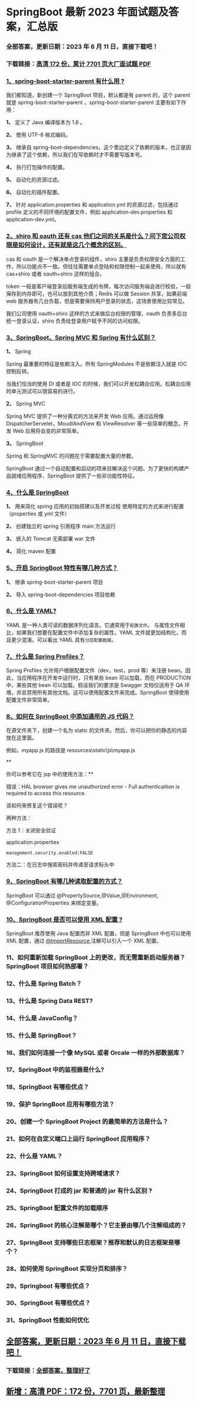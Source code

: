 # SpringBoot 最新 2023 年面试题及答案，汇总版

### 全部答案，更新日期：2023 年 6 月 11 日，直接下载吧！

### 下载链接：[高清 172 份，累计 7701 页大厂面试题 PDF](https://gitlab.gaorta.com/devteam/learning-journey/study-materials-collection/-/tree/master/docs/index.md)

### [1、spring-boot-starter-parent 有什么用 ?](https://gitlab.gaorta.com/devteam/learning-journey/study-materials-collection/-/tree/master/docs/SpringBoot/SpringBoot最新2021年面试题及答案，汇总版.md#1spring-boot-starter-parent-有什么用-)

我们都知道，新创建一个 SpringBoot 项目，默认都是有 parent 的，这个 parent 就是 spring-boot-starter-parent ，spring-boot-starter-parent 主要有如下作用：

**1、** 定义了 Java 编译版本为 1.8 。

**2、** 使用 UTF-8 格式编码。

**3、** 继承自 spring-boot-dependencies，这个里边定义了依赖的版本，也正是因为继承了这个依赖，所以我们在写依赖时才不需要写版本号。

**4、** 执行打包操作的配置。

**5、** 自动化的资源过滤。

**6、** 自动化的插件配置。

**7、** 针对 application.properties 和 application.yml 的资源过滤，包括通过 profile 定义的不同环境的配置文件，例如 application-dev.properties 和 application-dev.yml。

### [2、shiro 和 oauth 还有 cas 他们之间的关系是什么？问下您公司权限是如何设计，还有就是这几个概念的区别。](https://gitlab.gaorta.com/devteam/learning-journey/study-materials-collection/-/tree/master/docs/SpringBoot/SpringBoot最新2021年面试题及答案，汇总版.md#2shiro和oauth还有cas他们之间的关系是什么问下您公司权限是如何设计还有就是这几个概念的区别。)

cas 和 oauth 是一个解决单点登录的组件，shiro 主要是负责权限安全方面的工作，所以功能点不一致。但往往需要单点登陆和权限控制一起来使用，所以就有 cas+shiro 或者 oauth+shiro 这样的组合。

token 一般是客户端登录后服务端生成的令牌，每次访问服务端会进行校验，一般保存到内存即可，也可以放到其他介质；Redis 可以做 Session 共享，如果前端 web 服务器有几台负载，但是需要保持用户登录的状态，这场景使用比较常见。

我们公司使用 oauth+shiro 这样的方式来做后台权限的管理，oauth 负责多后台统一登录认证，shiro 负责给登录用户赋予不同的访问权限。

### [3、SpringBoot、Spring MVC 和 Spring 有什么区别？](https://gitlab.gaorta.com/devteam/learning-journey/study-materials-collection/-/tree/master/docs/SpringBoot/SpringBoot最新2021年面试题及答案，汇总版.md#3springbootspring-mvc-和-spring-有什么区别)

**1、** Spring

Spring 最重要的特征是依赖注入。所有 SpringModules 不是依赖注入就是 IOC 控制反转。

当我们恰当的使用 DI 或者是 IOC 的时候，我们可以开发松耦合应用。松耦合应用的单元测试可以很容易的进行。

**2、** Spring MVC

Spring MVC 提供了一种分离式的方法来开发 Web 应用。通过运用像 DispatcherServelet，MoudlAndView 和 ViewResolver 等一些简单的概念，开发 Web 应用将会变的非常简单。

**3、** SpringBoot

Spring 和 SpringMVC 的问题在于需要配置大量的参数。

SpringBoot 通过一个自动配置和启动的项来目解决这个问题。为了更快的构建产品就绪应用程序，SpringBoot 提供了一些非功能性特征。

### [4、什么是 SpringBoot](https://gitlab.gaorta.com/devteam/learning-journey/study-materials-collection/-/tree/master/docs/SpringBoot/SpringBoot最新2021年面试题及答案，汇总版.md#4什么是springboot)

**1、** 用来简化 spring 应用的初始搭建以及开发过程 使用特定的方式来进行配置（properties 或 yml 文件）

**2、** 创建独立的 spring 引用程序 main 方法运行

**3、** 嵌入的 Tomcat 无需部署 war 文件

**4、** 简化 maven 配置

### [5、开启 SpringBoot 特性有哪几种方式？](https://gitlab.gaorta.com/devteam/learning-journey/study-materials-collection/-/tree/master/docs/SpringBoot/SpringBoot最新2021年面试题及答案，汇总版.md#5开启-springboot-特性有哪几种方式)

**1、** 继承 spring-boot-starter-parent 项目

**2、** 导入 spring-boot-dependencies 项目依赖

### [6、什么是 YAML?](https://gitlab.gaorta.com/devteam/learning-journey/study-materials-collection/-/tree/master/docs/SpringBoot/SpringBoot最新2021年面试题及答案，汇总版.md#6什么是yaml)

YAML 是一种人类可读的数据序列化语言。它通常用于`配置文件`。 与属性文件相比，如果我们想要在配置文件中添加复杂的属性，YAML 文件就更加结构化，而且更少混淆。可以看出 YAML 具有`分层配置数据`。

### [7、什么是 Spring Profiles？](https://gitlab.gaorta.com/devteam/learning-journey/study-materials-collection/-/tree/master/docs/SpringBoot/SpringBoot最新2021年面试题及答案，汇总版.md#7什么是spring-profiles)

Spring Profiles 允许用户根据配置文件（dev，test，prod 等）来注册 bean。因此，当应用程序在开发中运行时，只有某些 bean 可以加载，而在 PRODUCTION 中，某些其他 bean 可以加载。假设我们的要求是 Swagger 文档仅适用于 QA 环境，并且禁用所有其他文档。这可以使用配置文件来完成。SpringBoot 使得使用配置文件非常简单。

### [8、如何在 SpringBoot 中添加通用的 JS 代码？](https://gitlab.gaorta.com/devteam/learning-journey/study-materials-collection/-/tree/master/docs/SpringBoot/SpringBoot最新2021年面试题及答案，汇总版.md#8如何在-springboot-中添加通用的-js-代码)

在源文件夹下，创建一个名为 static 的文件夹。然后，你可以把你的静态的内容放在这里面。

例如，myapp.js 的路径是 resources\static\js\myapp.js

\*\*

你可以参考它在 jsp 中的使用方法：\*\*

错误：HAL browser gives me unauthorized error - Full authenticaition is required to access this resource.

该如何来修复这个错误呢？

两种方法：

方法 1：关闭安全验证

application.properties

```
management.security.enabled:FALSE
```

方法二：在日志中搜索密码并传递至请求标头中

### [9、SpringBoot 有哪几种读取配置的方式？](https://gitlab.gaorta.com/devteam/learning-journey/study-materials-collection/-/tree/master/docs/SpringBoot/SpringBoot最新2021年面试题及答案，汇总版.md#9springboot-有哪几种读取配置的方式)

SpringBoot 可以通过 @PropertySource,@Value,@Environment, @ConfigurationProperties 来绑定变量。

### [10、SpringBoot 是否可以使用 XML 配置 ?](https://gitlab.gaorta.com/devteam/learning-journey/study-materials-collection/-/tree/master/docs/SpringBoot/SpringBoot最新2021年面试题及答案，汇总版.md#10springboot-是否可以使用-xml-配置-)

SpringBoot 推荐使用 Java 配置而非 XML 配置，但是 SpringBoot 中也可以使用 XML 配置，通过 [@ImportResource ](/ImportResource) 注解可以引入一个 XML 配置。

### 11、如何重新加载 SpringBoot 上的更改，而无需重新启动服务器？SpringBoot 项目如何热部署？

### 12、什么是 Spring Batch？

### 13、什么是 Spring Data REST?

### 14、什么是 JavaConfig？

### 15、什么是 SpringBoot？

### 16、我们如何连接一个像 MySQL 或者 Orcale 一样的外部数据库？

### 17、SpringBoot 中的监视器是什么?

### 18、SpringBoot 有哪些优点？

### 19、保护 SpringBoot 应用有哪些方法？

### 20、创建一个 SpringBoot Project 的最简单的方法是什么？

### 21、如何在自定义端口上运行 SpringBoot 应用程序？

### 22、什么是 YAML？

### 23、SpringBoot 如何设置支持跨域请求？

### 24、SpringBoot 打成的 jar 和普通的 jar 有什么区别 ?

### 25、SpringBoot 配置文件的加载顺序

### 26、SpringBoot 的核心注解是哪个？它主要由哪几个注解组成的？

### 27、SpringBoot 支持哪些日志框架？推荐和默认的日志框架是哪个？

### 28、如何使用 SpringBoot 实现分页和排序？

### 29、Springboot 有哪些优点？

### 30、SpringBoot 有哪些优点？

### 31、SpringBoot 性能如何优化

## [全部答案，更新日期：2023 年 6 月 11 日，直接下载吧！](https://gitlab.gaorta.com/devteam/learning-journey/study-materials-collection/-/tree/master/docs/daan.md)

### 下载链接：[全部答案，整理好了](https://gitlab.gaorta.com/devteam/learning-journey/study-materials-collection/-/tree/master/docs/daan.md)

## [新增：高清 PDF：172 份，7701 页，最新整理](https://gitlab.gaorta.com/devteam/learning-journey/study-materials-collection/-/tree/master/docs/daan.md)
